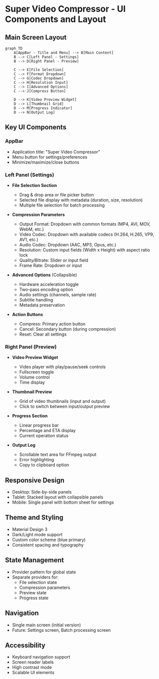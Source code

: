 # Super Video Compressor - UI Components and Layout

## Main Screen Layout

```mermaid
graph TD
    A[AppBar - Title and Menu] --> B[Main Content]
    B --> C[Left Panel - Settings]
    B --> D[Right Panel - Preview]

    C --> E[File Selection]
    C --> F[Format Dropdown]
    C --> G[Codec Dropdown]
    C --> H[Resolution Input]
    C --> I[Advanced Options]
    C --> J[Compress Button]

    D --> K[Video Preview Widget]
    D --> L[Thumbnail Grid]
    D --> M[Progress Indicator]
    D --> N[Output Log]
```

## Key UI Components

### AppBar
- Application title: "Super Video Compressor"
- Menu button for settings/preferences
- Minimize/maximize/close buttons

### Left Panel (Settings)
- **File Selection Section**
  - Drag & drop area or file picker button
  - Selected file display with metadata (duration, size, resolution)
  - Multiple file selection for batch processing

- **Compression Parameters**
  - Output Format: Dropdown with common formats (MP4, AVI, MOV, WebM, etc.)
  - Video Codec: Dropdown with available codecs (H.264, H.265, VP9, AV1, etc.)
  - Audio Codec: Dropdown (AAC, MP3, Opus, etc.)
  - Resolution: Custom input fields (Width x Height) with aspect ratio lock
  - Quality/Bitrate: Slider or input field
  - Frame Rate: Dropdown or input

- **Advanced Options** (Collapsible)
  - Hardware acceleration toggle
  - Two-pass encoding option
  - Audio settings (channels, sample rate)
  - Subtitle handling
  - Metadata preservation

- **Action Buttons**
  - Compress: Primary action button
  - Cancel: Secondary button (during compression)
  - Reset: Clear all settings

### Right Panel (Preview)
- **Video Preview Widget**
  - Video player with play/pause/seek controls
  - Fullscreen toggle
  - Volume control
  - Time display

- **Thumbnail Preview**
  - Grid of video thumbnails (input and output)
  - Click to switch between input/output preview

- **Progress Section**
  - Linear progress bar
  - Percentage and ETA display
  - Current operation status

- **Output Log**
  - Scrollable text area for FFmpeg output
  - Error highlighting
  - Copy to clipboard option

## Responsive Design
- Desktop: Side-by-side panels
- Tablet: Stacked layout with collapsible panels
- Mobile: Single panel with bottom sheet for settings

## Theme and Styling
- Material Design 3
- Dark/Light mode support
- Custom color scheme (blue primary)
- Consistent spacing and typography

## State Management
- Provider pattern for global state
- Separate providers for:
  - File selection state
  - Compression parameters
  - Preview state
  - Progress state

## Navigation
- Single main screen (initial version)
- Future: Settings screen, Batch processing screen

## Accessibility
- Keyboard navigation support
- Screen reader labels
- High contrast mode
- Scalable UI elements